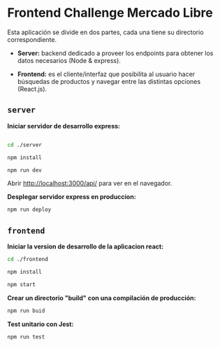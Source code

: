 # Frontend Challenge Mercado Libre

Esta aplicación se divide en dos partes, cada una tiene su directorio correspondiente. 

- **Server:** backend dedicado a proveer los endpoints para obtener los datos necesarios (Node & express).

- **Frontend:** es el cliente/interfaz que posibilita al usuario hacer búsquedas de productos y navegar entre las distintas opciones (React.js).

## `server`

**Iniciar servidor de desarrollo express:**

```sh

cd ./server

npm install

npm run dev

``` 


Abrir [http://localhost:3000/api/](http://localhost:3000/api/) para ver en el navegador.

**Desplegar servidor express en produccion:**

```sh
npm run deploy
``` 

## `frontend`

**Iniciar la version de desarrollo de la aplicacion react:**

```sh
cd ./frontend

npm install

npm start
``` 

**Crear un directorio "build" con una compilación de producción:**
```sh
npm run buid
``` 

**Test unitario con Jest:**

```sh
npm run test
``` 
